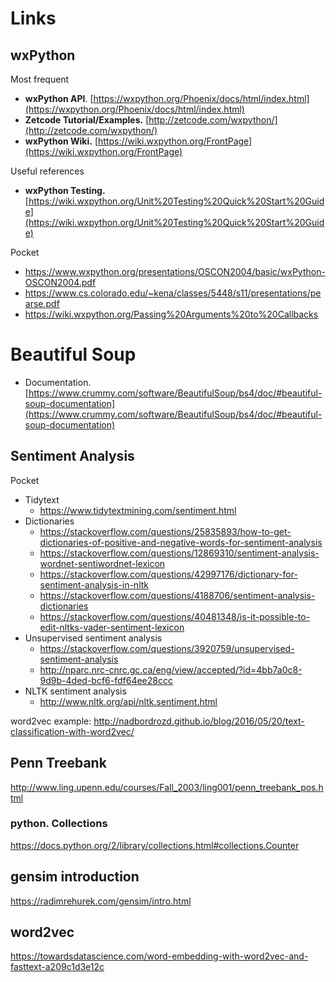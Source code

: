 # Links

## wxPython

Most frequent
* __wxPython API__. [https://wxpython.org/Phoenix/docs/html/index.html](https://wxpython.org/Phoenix/docs/html/index.html)
* __Zetcode Tutorial/Examples.__ [http://zetcode.com/wxpython/](http://zetcode.com/wxpython/)
* __wxPython Wiki.__ [https://wiki.wxpython.org/FrontPage](https://wiki.wxpython.org/FrontPage)

Useful references
* __wxPython Testing.__ [https://wiki.wxpython.org/Unit%20Testing%20Quick%20Start%20Guide](https://wiki.wxpython.org/Unit%20Testing%20Quick%20Start%20Guide)

Pocket
* https://www.wxpython.org/presentations/OSCON2004/basic/wxPython-OSCON2004.pdf
* https://www.cs.colorado.edu/~kena/classes/5448/s11/presentations/pearse.pdf
* https://wiki.wxpython.org/Passing%20Arguments%20to%20Callbacks


# Beautiful Soup
* Documentation. [https://www.crummy.com/software/BeautifulSoup/bs4/doc/#beautiful-soup-documentation](https://www.crummy.com/software/BeautifulSoup/bs4/doc/#beautiful-soup-documentation)



## Sentiment Analysis

Pocket
* Tidytext
  * https://www.tidytextmining.com/sentiment.html
* Dictionaries
  * https://stackoverflow.com/questions/25835893/how-to-get-dictionaries-of-positive-and-negative-words-for-sentiment-analysis
  * https://stackoverflow.com/questions/12869310/sentiment-analysis-wordnet-sentiwordnet-lexicon
  * https://stackoverflow.com/questions/42997176/dictionary-for-sentiment-analysis-in-nltk
  * https://stackoverflow.com/questions/4188706/sentiment-analysis-dictionaries
  * https://stackoverflow.com/questions/40481348/is-it-possible-to-edit-nltks-vader-sentiment-lexicon
* Unsupervised sentiment analysis
  * https://stackoverflow.com/questions/3920759/unsupervised-sentiment-analysis
  * http://nparc.nrc-cnrc.gc.ca/eng/view/accepted/?id=4bb7a0c8-9d9b-4ded-bcf6-fdf64ee28ccc
* NLTK sentiment analysis
  * http://www.nltk.org/api/nltk.sentiment.html





word2vec example: http://nadbordrozd.github.io/blog/2016/05/20/text-classification-with-word2vec/




## Penn Treebank
http://www.ling.upenn.edu/courses/Fall_2003/ling001/penn_treebank_pos.html
### python. Collections
https://docs.python.org/2/library/collections.html#collections.Counter


## gensim introduction
https://radimrehurek.com/gensim/intro.html

## word2vec
https://towardsdatascience.com/word-embedding-with-word2vec-and-fasttext-a209c1d3e12c
